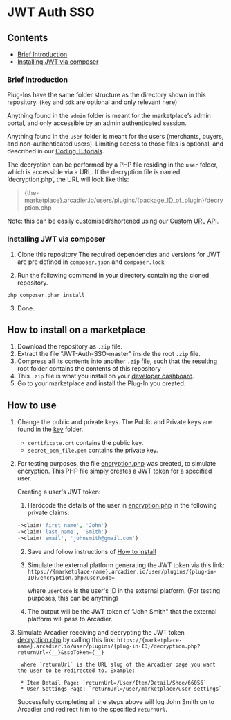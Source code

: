 # JWT Auth SSO

## Contents
* [Brief Introduction]()
* [Installing JWT via composer]()


### Brief Introduction
Plug-Ins have the same folder structure as the directory shown in this repository. (`key` and `sdk` are optional and only relevant here)

Anything found in the `admin` folder is meant for the marketplace’s admin portal, and only accessible by an admin authenticated session.

Anything found in the `user` folder is meant for the users (merchants, buyers, and non-authenticated users). Limiting access to those files is optional, and described in our [Coding Tutorials](https://github.com/Arcadier/Coding-Tutorials/blob/master/Selecting%20on%20which%20page%20and%20for%20which%20user%20my%20code%20executes.md).

The decryption can be performed by a PHP file residing in the `user` folder, which is accessible via a URL. If the decryption file is named ‘decryption.php’, the URL will look like this:

> {the-marketplace}.arcadier.io/users/plugins/{package_ID_of_plugin}/decryption.php

Note: this can be easily customised/shortened using our [Custom URL API](https://apiv2.arcadier.com/?version=latest#4b934939-cd65-4ed0-aee9-3b15de47904b).

### Installing JWT via composer
1. Clone this repository
The required dependencies and versions for JWT are pre defined in `composer.json` and `composer.lock`

2. Run the following command in your directory containing the cloned repository.

```
php composer.phar install
```

3. Done.

## How to install on a marketplace
1. Download the repository as `.zip` file.
2. Extract the file "JWT-Auth-SSO-master" inside the root `.zip` file.
3. Compress all its contents into another `.zip` file, such that the resulting root folder contains the contents of this repository
4. This `.zip` file is what you install on your [developer dashboard](https://dashboard.sandbox.arcadier.io).
5. Go to your marketplace and install the Plug-In you created.

## How to use

1. Change the public and private keys. The Public and Private keys are found in the [key]() folder.
    * `certificate.crt` contains the public key.
    * `secret_pem_file.pem` contains the private key.

2. For testing purposes, the file [encryption.php]() was created, to simulate encryption. This PHP file simply creates a JWT token for a specified user.

    Creating a user's JWT token:

    1. Hardcode the details of the user in [encryption.php]() in the following private claims:

    ```php
    ->claim('first_name', 'John')
    ->claim('last_name', 'Smith')
    ->claim('email', 'johnsmith@gmail.com')
    ```

    2. Save and follow instructions of [How to install]()

    3. Simulate the external platform generating the JWT token via this link: `https://{marketplace-name}.arcadier.io/user/plugins/{plug-in-ID}/encryption.php?userCode=`

        where `userCode` is the user's ID in the external platform. (For testing purposes, this can be anything)

    4. The output will be the JWT token of "John Smith" that the external platform will pass to Arcadier.

3. Simulate Arcadier receiving and decrypting the JWT token [decryption.php]() by calling this link: `https://{marketplace-name}.arcadier.io/user/plugins/{plug-in-ID}/decryption.php?returnUrl={__}&ssoToken={__}`

        where `returnUrl` is the URL slug of the Arcadier page you want the user to be redirected to. Example:

        * Item Detail Page: `returnUrl=/User/Item/Detail/Shoe/66056`
        * User Settings Page: `returnUrl=/user/marketplace/user-settings`
    
    Successfully completing all the steps above will log John Smith on to Arcadier and redirect him to the specified `returnUrl`.
